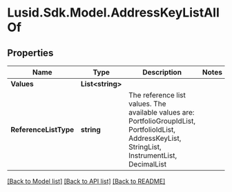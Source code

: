 # Lusid.Sdk.Model.AddressKeyListAllOf

## Properties

Name | Type | Description | Notes
------------ | ------------- | ------------- | -------------
**Values** | **List&lt;string&gt;** |  | 
**ReferenceListType** | **string** | The reference list values. The available values are: PortfolioGroupIdList, PortfolioIdList, AddressKeyList, StringList, InstrumentList, DecimalList | 

[[Back to Model list]](../README.md#documentation-for-models) [[Back to API list]](../README.md#documentation-for-api-endpoints) [[Back to README]](../README.md)

